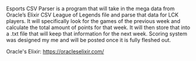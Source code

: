 Esports CSV Parser is a program that will take in the mega data from Oracle’s Elixir CSV League of Legends file and parse that data for LCK players. 
It will specifically look for the games of the previous week and calculate the total amount of points for that week. It will then store that
into a .txt file that will keep that information for the next week. Scoring system was designed my me and will be posted once it is fully
fleshed out. 

Oracle's Elixir: https://oracleselixir.com/
